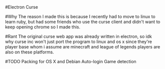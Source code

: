 #Electron Curse

#Why
The reason I made this is because I recently had to move to linux to learn ruby, but had some friends who use the curse client and didn't want to keep opening chrome so I made this.

#Rant
The original curse web app was already written in electron, so idk why curse inc won't just port the program to linux and os x since they're player base whom i assume are minecraft and league of legends players are also on these platforms. 

#TODO
Packing for OS X and Debian
Auto-login
Game detection

